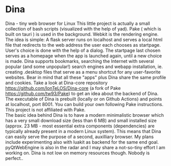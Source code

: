 # Dina
Dina - tiny web browser for Linux
This little project is actually a small collection of bash scripts (visualized with the help of yad). Pake ( which is built on tauri )  is used in the background. Webkit is the rendering engine.
The idea is simple: A flask server runs on localhost and serves a local html file that redirects to the web address the user each chooses as startpage. User's choice is done with the help of a dialog. The startpage last chosen serves as a homepage when the app is launched again, until a new choice is made. 
Dina supports bookmarks, searching the Internet with several popular (and some unpopular!) search engines and webapp installation, ie. creating .desktop files that serve as a menu shortcut for any user-favorite websites. Bear in mind that all these "apps" plus Dina share the same profile and cookies. 
Take a look at Dina-core repository https://github.com/IonTeLOS/Dina-core (a fork of Pake https://github.com/tw93/Pake) to get an idea about the backend of Dina. The executable of Dina is prebuilt (locally or on Github Actions) and points at localhost, port 8001. You can build your own following Pake instructions. This project is not affiliated with Pake.  
The basic idea behind Dina is to have a modern minimalistic browser which has a very small download size (less than 6 MB) and small installed size (approx. 23 MB - most essential extra components (dependencies) are typically already present in a modern Linux system). This means that Dina can easily serve the purpose of a second, auxilliary browser.
My plans include experimenting also with luakit as backend for the same end goal. pyQtWebEngine is also in the radar and I may share a not-so-tiny effort I am working on.
Dina is not low on memory resources though. Nobody is perfect..
